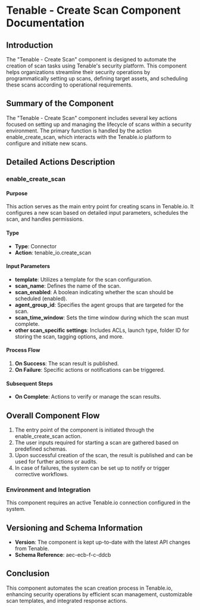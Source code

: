 # Tenable - Create Scan Component Documentation

## Introduction

The "Tenable - Create Scan" component is designed to automate the creation of scan tasks using Tenable's security platform. This component helps organizations streamline their security operations by programmatically setting up scans, defining target assets, and scheduling these scans according to operational requirements.

## Summary of the Component

The "Tenable - Create Scan" component includes several key actions focused on setting up and managing the lifecycle of scans within a security environment. The primary function is handled by the action enable_create_scan, which interacts with the Tenable.io platform to configure and initiate new scans.

## Detailed Actions Description

### enable_create_scan

#### Purpose
This action serves as the main entry point for creating scans in Tenable.io. It configures a new scan based on detailed input parameters, schedules the scan, and handles permissions.

#### Type
- **Type**: Connector
- **Action**: tenable_io.create_scan

#### Input Parameters
- **template**: Utilizes a template for the scan configuration.
- **scan_name**: Defines the name of the scan.
- **scan_enabled**: A boolean indicating whether the scan should be scheduled (enabled).
- **agent_group_id**: Specifies the agent groups that are targeted for the scan.
- **scan_time_window**: Sets the time window during which the scan must complete.
- **other scan_specific settings**: Includes ACLs, launch type, folder ID for storing the scan, tagging options, and more.

#### Process Flow
1. **On Success**: The scan result is published.
2. **On Failure**: Specific actions or notifications can be triggered.

#### Subsequent Steps
- **On Complete**: Actions to verify or manage the scan results.

## Overall Component Flow
1. The entry point of the component is initiated through the enable_create_scan action.
2. The user inputs required for starting a scan are gathered based on predefined schemas.
3. Upon successful creation of the scan, the result is published and can be used for further actions or audits.
4. In case of failures, the system can be set up to notify or trigger corrective workflows.

### Environment and Integration

This component requires an active Tenable.io connection configured in the system.

## Versioning and Schema Information
- **Version**: The component is kept up-to-date with the latest API changes from Tenable.
- **Schema Reference**: aec-ecb-f-c-ddcb

## Conclusion

This component automates the scan creation process in Tenable.io, enhancing security operations by efficient scan management, customizable scan templates, and integrated response actions.

